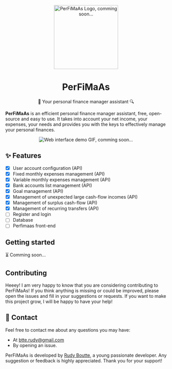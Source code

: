 

<p align="center">
  <img src="assets/logo.svg" alt="PerFiMaAs Logo, comming soon..." width="200" height="200" />
</p>

<h1 align="center">PerFiMaAs</h1>


<p align="center">📒 Your personal finance manager assistant 🔍</p>

**PerFiMaAs** is an efficient personal finance manager assistant, free, open-source and easy to use. It takes into account your net income, your expenses, your needs and provides you with the keys to effectively manage your personal finances.

<p align="center">
  <img src="assets/web-demo.gif" alt="Web interface demo GIF, comming soon..." />
</p>

## ✨ Features

 - [X] User account configuration (API)
 - [X] Fixed monthly expenses management (API)
 - [X] Variable monthly expenses management (API)
 - [X] Bank accounts list management (API)
 - [X] Goal management (API)
 - [X] Management of unexpected large cash-flow incomes (API)
 - [X] Management of surplus cash-flow (API)
 - [X] Management of recurring transfers (API)
 - [ ] Register and login
 - [ ] Database
 - [ ] Perfimaas front-end

## Getting started

⏳ Comming soon... 

## Contributing

Heeey! I am very happy to know that you are considering contributing to PerFiMaAs! If you think anything is missing or could be improved, please open the issues and fill in your suggestions or requests. If you want to make this project grow, I will be happy to have your help!

## 💌 Contact

Feel free to contact me about any questions you may have:
* At [btte.rudy@gmail.com](mailto:btte.rudy@gmail.com)
* By opening an issue.

PerFiMaAs is developed by [Rudy Boutte](https://github.com/boutterudy), a young passionate developer. Any suggestion or feedback is highly appreciated. Thank you for your support!
